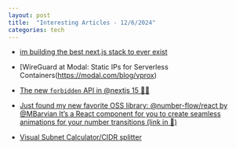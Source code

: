 ```yaml
---
layout: post
title:  "Interesting Articles - 12/6/2024"
categories: tech
---
```


* [im building the best next.js stack to ever exist](https://x.com/joshtriedcoding/status/1864280352761561145?s=43)

* [WireGuard at Modal: Static IPs for Serverless Containers(https://modal.com/blog/vprox)

* [The new `forbidden` API in @nextjs 15 🙅‍♂️](https://x.com/nikelsnik/status/1862458940904116571?s=43)

* [Just found my new favorite OSS library: @​number-flow/react by @MBarvian It’s a React component for you to create seamless animations for your number transitions (link in 🧵)](https://x.com/steventey/status/1862193333550162190?s=43)

* [Visual Subnet Calculator/CIDR splitter](https://www.davidc.net/sites/default/subnets/subnets.html)
